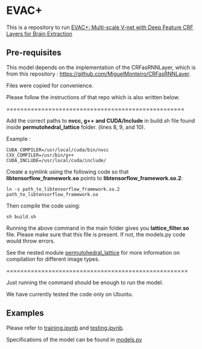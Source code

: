 # EVAC+
This is a repository to run [EVAC+: Multi-scale V-net with Deep Feature CRF Layers for Brain Extraction](https://arxiv.org/abs/2206.02837)

## Pre-requisites

This model depends on the implementation of the CRFasRNNLayer, which is from this repository : https://github.com/MiguelMonteiro/CRFasRNNLayer.

Files were copied for convenience.

Please follow the instructions of that repo which is also written below.

===================================================

Add the correct paths to **nvcc, g++ and CUDA/Include** in build.sh file found inside **permutohedral_lattice** folder. (lines 8, 9, and 10).

Example :
```
CUDA_COMPILER=/usr/local/cuda/bin/nvcc
CXX_COMPILER=/usr/bin/g++
CUDA_INCLUDE=/usr/local/cuda/include/
```

Create a symlink using the following code so that **libtensorflow_framework.so** points to **libtensorflow_framework.so.2**:

```
ln -s path_to_libtensorflow_framework.so.2 path_to_libtensorflow_framework.so
```

Then compile the code using:
````
sh build.sh
````
Running the above command in the main folder gives you **lattice_filter.so** file. Please make sure that this file is present. If not, the models.py code would throw errors.

See the nested module [permutohedral_lattice](https://github.com/MiguelMonteiro/permutohedral_lattice) for more information on compilation for different image types.

====================================================

Just running the command should be enough to run the model.

We have currently tested the code only on Ubuntu.
## Examples

Please refer to [training.ipynb](training.ipynb) and [testing.ipynb](testing.ipynb).

Specifications of the model can be found in [models.py](models.py)

